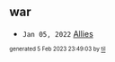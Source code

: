 ## war


* <code>Jan 05, 2022</code> [Allies](2022-01-05T07-33-18-allies.md)

<sup><sub>generated 5 Feb 2023 23:49:03 by <a href='https://github.com/senorprogrammer/til'>til</a></sub></sup>
